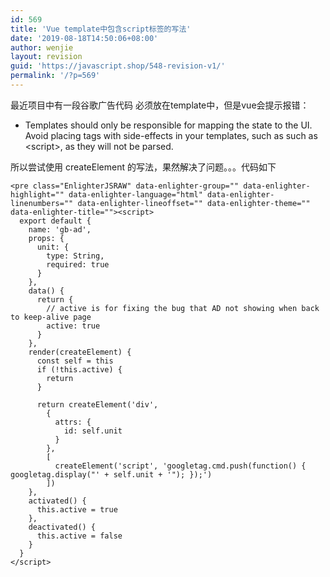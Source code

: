 ```yaml
---
id: 569
title: 'Vue template中包含script标签的写法'
date: '2019-08-18T14:50:06+08:00'
author: wenjie
layout: revision
guid: 'https://javascript.shop/548-revision-v1/'
permalink: '/?p=569'
---
```


最近项目中有一段谷歌广告代码 必须放在template中，但是vue会提示报错：

- Templates should only be responsible for mapping the state to the UI. Avoid placing tags with side-effects in your templates, such as such as &lt;script&gt;, as they will not be parsed.

所以尝试使用 createElement 的写法，果然解决了问题。。。代码如下

```
<pre class="EnlighterJSRAW" data-enlighter-group="" data-enlighter-highlight="" data-enlighter-language="html" data-enlighter-linenumbers="" data-enlighter-lineoffset="" data-enlighter-theme="" data-enlighter-title=""><script>
  export default {
    name: 'gb-ad',
    props: {
      unit: {
        type: String,
        required: true
      }
    },
    data() {
      return {
        // active is for fixing the bug that AD not showing when back to keep-alive page
        active: true
      }
    },
    render(createElement) {
      const self = this
      if (!this.active) {
        return
      }

      return createElement('div',
        {
          attrs: {
            id: self.unit
          }
        },
        [
          createElement('script', 'googletag.cmd.push(function() { googletag.display("' + self.unit + '"); });')
        ])
    },
    activated() {
      this.active = true
    },
    deactivated() {
      this.active = false
    }
  }
</script>
```